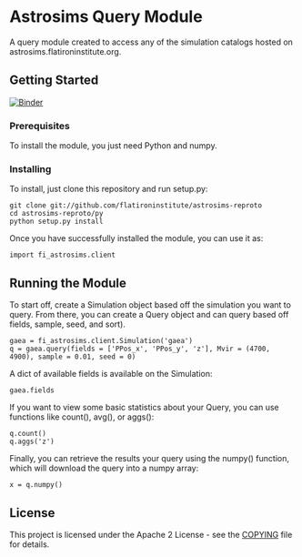 # Astrosims Query Module

A query module created to access any of the simulation catalogs hosted on astrosims.flatironinstitute.org.

## Getting Started

[![Binder](https://mybinder.org/badge.svg)](https://mybinder.org/v2/gh/flatironinstitute/astrosims-reproto/binder)

### Prerequisites

To install the module, you just need Python and numpy.

### Installing

To install, just clone this repository and run setup.py:

```
git clone git://github.com/flatironinstitute/astrosims-reproto
cd astrosims-reproto/py
python setup.py install
```

Once you have successfully installed the module, you can use it as:

```
import fi_astrosims.client
```

## Running the Module

To start off, create a Simulation object based off the simulation you want to query. From there, you can create a Query object and can query based off fields, sample, seed, and sort).

```
gaea = fi_astrosims.client.Simulation('gaea')
q = gaea.query(fields = ['PPos_x', 'PPos_y', 'z'], Mvir = (4700, 4900), sample = 0.01, seed = 0)
```

A dict of available fields is available on the Simulation:

```
gaea.fields
```

If you want to view some basic statistics about your Query, you can use functions like count(), avg(), or aggs():

```
q.count()
q.aggs('z')
```

Finally, you can retrieve the results your query using the numpy() function, which will download the query into a numpy array:

```
x = q.numpy()
```

## License

This project is licensed under the Apache 2 License - see the [COPYING](../COPYING) file for details.

